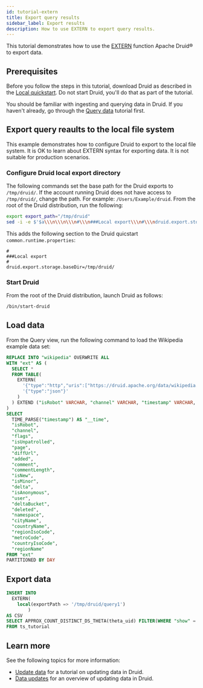 ```yaml
---
id: tutorial-extern
title: Export query results
sidebar_label: Export results
description: How to use EXTERN to export query results.
---
```


<!--
  ~ Licensed to the Apache Software Foundation (ASF) under one
  ~ or more contributor license agreements.  See the NOTICE file
  ~ distributed with this work for additional information
  ~ regarding copyright ownership.  The ASF licenses this file
  ~ to you under the Apache License, Version 2.0 (the
  ~ "License"); you may not use this file except in compliance
  ~ with the License.  You may obtain a copy of the License at
  ~
  ~   http://www.apache.org/licenses/LICENSE-2.0
  ~
  ~ Unless required by applicable law or agreed to in writing,
  ~ software distributed under the License is distributed on an
  ~ "AS IS" BASIS, WITHOUT WARRANTIES OR CONDITIONS OF ANY
  ~ KIND, either express or implied.  See the License for the
  ~ specific language governing permissions and limitations
  ~ under the License.
  -->

This tutorial demonstrates how to use the [EXTERN](..multi-stage-query/reference#extern-function) function Apache Druid&circledR; to export data.

## Prerequisites

Before you follow the steps in this tutorial, download Druid as described in the [Local quickstart](index.md).
Do not start Druid, you'll do that as part of the tutorial.

You should be familiar with ingesting and querying data in Druid.
If you haven't already, go through the [Query data](../tutorials/tutorial-query.md) tutorial first.

## Export query reaults to the local file system

This example demonstrates how to configure Druid to export to the local file system.
It is OK to learn about EXTERN syntax for exporting data.
It is not suitable for production scenarios.

### Configure Druid local export directory 

The following commands set the base path for the Druid exports to `/tmp/druid/`.
If the account running Druid does not have access to `/tmp/druid/`, change the path. For example: `/Users/Example/druid`.
From the root of the Druid distribution, run the following:

```bash
export export_path="/tmp/druid"
sed -i -e $'$a\\\n\\\n\\\n#\\\n###Local export\\\n#\\\ndruid.export.storage.baseDir='$export_path conf/druid/auto/_common/common.runtime.properties
```

This adds the following section to the Druid quicstart `common.runtime.properties`:

```
#
###Local export
#
druid.export.storage.baseDir=/tmp/druid/
```

### Start Druid

From the root of the Druid distribution, launch Druid as follows:

```bash
/bin/start-druid
```

## Load data

From the Query view, run the following command to load the Wikipedia example data set:

```sql
REPLACE INTO "wikipedia" OVERWRITE ALL
WITH "ext" AS (
  SELECT *
  FROM TABLE(
    EXTERN(
      '{"type":"http","uris":["https://druid.apache.org/data/wikipedia.json.gz"]}',
      '{"type":"json"}'
    )
  ) EXTEND ("isRobot" VARCHAR, "channel" VARCHAR, "timestamp" VARCHAR, "flags" VARCHAR, "isUnpatrolled" VARCHAR, "page" VARCHAR, "diffUrl" VARCHAR, "added" BIGINT, "comment" VARCHAR, "commentLength" BIGINT, "isNew" VARCHAR, "isMinor" VARCHAR, "delta" BIGINT, "isAnonymous" VARCHAR, "user" VARCHAR, "deltaBucket" BIGINT, "deleted" BIGINT, "namespace" VARCHAR, "cityName" VARCHAR, "countryName" VARCHAR, "regionIsoCode" VARCHAR, "metroCode" BIGINT, "countryIsoCode" VARCHAR, "regionName" VARCHAR)
)
SELECT
  TIME_PARSE("timestamp") AS "__time",
  "isRobot",
  "channel",
  "flags",
  "isUnpatrolled",
  "page",
  "diffUrl",
  "added",
  "comment",
  "commentLength",
  "isNew",
  "isMinor",
  "delta",
  "isAnonymous",
  "user",
  "deltaBucket",
  "deleted",
  "namespace",
  "cityName",
  "countryName",
  "regionIsoCode",
  "metroCode",
  "countryIsoCode",
  "regionName"
FROM "ext"
PARTITIONED BY DAY
```

## Export data

```sql
INSERT INTO
  EXTERN(
    local(exportPath => '/tmp/druid/query1')
        )
AS CSV
SELECT APPROX_COUNT_DISTINCT_DS_THETA(theta_uid) FILTER(WHERE "show" = 'Bridgerton') AS users
FROM ts_tutorial
```

## Learn more

See the following topics for more information:

* [Update data](./tutorial-update-data.md) for a tutorial on updating data in Druid.
* [Data updates](../data-management/update.md) for an overview of updating data in Druid.
